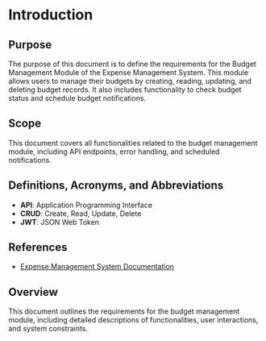 # Introduction

## Purpose
The purpose of this document is to define the requirements for the Budget Management Module of the Expense Management System. This module allows users to manage their budgets by creating, reading, updating, and deleting budget records. It also includes functionality to check budget status and schedule budget notifications.

## Scope
This document covers all functionalities related to the budget management module, including API endpoints, error handling, and scheduled notifications.

## Definitions, Acronyms, and Abbreviations
- **API**: Application Programming Interface
- **CRUD**: Create, Read, Update, Delete
- **JWT**: JSON Web Token

## References
- [Expense Management System Documentation](https://github.com/Devashish0704/my_expense_manager/tree/main/node_backend/documentation)

## Overview
This document outlines the requirements for the budget management module, including detailed descriptions of functionalities, user interactions, and system constraints.

